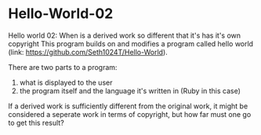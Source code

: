 # Hello-World-02
Hello world 02: When is a derived work so different that it's has it's own copyright
This program builds on and modifies a program called hello world (link: https://github.com/Seth1024T/Hello-World).

There are two parts to a program:
1) what is displayed to the user
2) the program itself and the language it's written in (Ruby in this case)

If a derived work is sufficiently different from the original work, it might be considered a seperate work in terms of copyright, but how far must one go to get this result?
